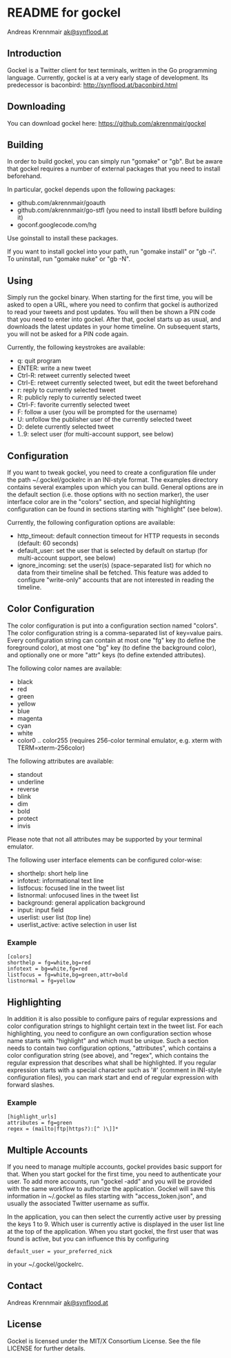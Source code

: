 README for gockel
=================
Andreas Krennmair <ak@synflood.at>

Introduction
------------

Gockel is a Twitter client for text terminals, written in the Go programming language.
Currently, gockel is at a very early stage of development. Its predecessor is
baconbird: http://synflood.at/baconbird.html

Downloading
-----------

You can download gockel here: https://github.com/akrennmair/gockel

Building
--------

In order to build gockel, you can simply run "gomake" or "gb". But be aware that
gockel requires a number of external packages that you need to install beforehand.

In particular, gockel depends upon the following packages:

* github.com/akrennmair/goauth
* github.com/akrennmair/go-stfl (you need to install libstfl before building it)
* goconf.googlecode.com/hg

Use goinstall to install these packages.

If you want to install gockel into your path, run "gomake install" or "gb -i". To
uninstall, run "gomake nuke" or "gb -N".

Using
-----

Simply run the gockel binary. When starting for the first time, you will be asked
to open a URL, where you need to confirm that gockel is authorized to read your
tweets and post updates. You will then be shown a PIN code that you need to enter
into gockel. After that, gockel starts up as usual, and downloads the latest
updates in your home timeline. On subsequent starts, you will not be asked
for a PIN code again.

Currently, the following keystrokes are available:

* q: quit program
* ENTER: write a new tweet
* Ctrl-R: retweet currently selected tweet
* Ctrl-E: retweet currently selected tweet, but edit the tweet beforehand
* r: reply to currently selected tweet
* R: publicly reply to currently selected tweet
* Ctrl-F: favorite currently selected tweet
* F: follow a user (you will be prompted for the username)
* U: unfollow the publisher user of the currently selected tweet
* D: delete currently selected tweet
* 1..9: select user (for multi-account support, see below)

Configuration
-------------

If you want to tweak gockel, you need to create a configuration file under
the path ~/.gockel/gockelrc in an INI-style format. The examples directory 
contains several examples upon which you can build. General options are
in the default section (i.e. those options with no section marker), the
user interface color are in the "colors" section, and special highlighting
configuration can be found in sections starting with "highlight" (see below).

Currently, the following configuration options are available:

* http_timeout: default connection timeout for HTTP requests in seconds (default: 60 seconds)
* default_user: set the user that is selected by default on startup (for multi-account support, see below)
* ignore_incoming: set the user(s) (space-separated list) for which no data from their timeline
  shall be fetched. This feature was added to configure "write-only" accounts that are not
  interested in reading the timeline.

Color Configuration
-------------------

The color configuration is put into a configuration section named "colors".
The color configuration string is a comma-separated list of key=value pairs.  
Every configuration string can contain at most one "fg" key (to define the 
foreground color), at most one "bg" key (to define the background color), and 
optionally one or more "attr" keys (to define extended attributes).

The following color names are available:

* black
* red
* green
* yellow
* blue
* magenta
* cyan
* white
* color0 .. color255 (requires 256-color terminal emulator, e.g. xterm with TERM=xterm-256color)

The following attributes are available:

* standout
* underline
* reverse
* blink
* dim
* bold
* protect
* invis

Please note that not all attributes may be supported by your terminal emulator.

The following user interface elements can be configured color-wise:

* shorthelp: short help line
* infotext: informational text line
* listfocus: focused line in the tweet list
* listnormal: unfocused lines in the tweet list
* background: general application background
* input: input field
* userlist: user list (top line)
* userlist_active: active selection in user list

### Example ###

	[colors]
	shorthelp = fg=white,bg=red
	infotext = bg=white,fg=red
	listfocus = fg=white,bg=green,attr=bold
	listnormal = fg=yellow

Highlighting
------------

In addition it is also possible to configure pairs of regular expressions and
color configuration strings to highlight certain text in the tweet list. For
each highlighting, you need to configure an own configuration section whose
name starts with "highlight" and which must be unique. Such a section needs
to contain two configuration options, "attributes", which contains a color
configuration string (see above), and "regex", which contains the regular
expression that describes what shall be highlighted. If you regular expression
starts with a special character such as '#' (comment in INI-style configuration
files), you can mark start and end of regular expression with forward slashes.

### Example ###

	[highlight_urls]
	attributes = fg=green
	regex = (mailto|ftp|https?):[^ )\]]*

Multiple Accounts
-----------------

If you need to manage multiple accounts, gockel provides basic support for 
that. When you start gockel for the first time, you need to authenticate your 
user. To add more accounts, run "gockel -add" and you will be provided with
the same workflow to authorize the application. Gockel will save this 
information in ~/.gockel as files starting with "access_token.json", and 
usually the associated Twitter username as suffix.

In the application, you can then select the currently active user by pressing 
the keys 1 to 9. Which user is currently active is displayed in the user list 
line at the top of the application. When you start gockel, the first user
that was found is active, but you can influence this by configuring

	default_user = your_preferred_nick

in your ~/.gockel/gockelrc.


Contact
-------
Andreas Krennmair <ak@synflood.at>

License
-------
Gockel is licensed under the MIT/X Consortium License. See the file LICENSE
for further details.
